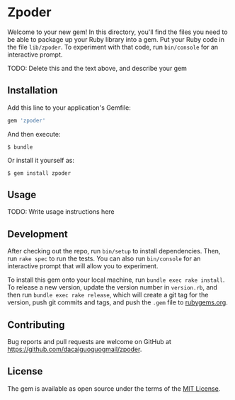# Zpoder

Welcome to your new gem! In this directory, you'll find the files you need to be able to package up your Ruby library into a gem. Put your Ruby code in the file `lib/zpoder`. To experiment with that code, run `bin/console` for an interactive prompt.

TODO: Delete this and the text above, and describe your gem

## Installation

Add this line to your application's Gemfile:

```ruby
gem 'zpoder'
```

And then execute:

    $ bundle

Or install it yourself as:

    $ gem install zpoder

## Usage

TODO: Write usage instructions here

## Development

After checking out the repo, run `bin/setup` to install dependencies. Then, run `rake spec` to run the tests. You can also run `bin/console` for an interactive prompt that will allow you to experiment.

To install this gem onto your local machine, run `bundle exec rake install`. To release a new version, update the version number in `version.rb`, and then run `bundle exec rake release`, which will create a git tag for the version, push git commits and tags, and push the `.gem` file to [rubygems.org](https://rubygems.org).

## Contributing

Bug reports and pull requests are welcome on GitHub at https://github.com/dacaiguoguogmail/zpoder.

## License

The gem is available as open source under the terms of the [MIT License](https://opensource.org/licenses/MIT).
